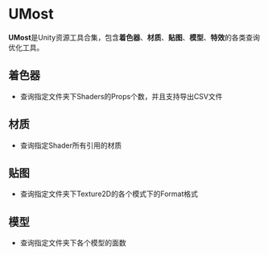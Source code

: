 # UMost
**UMost**是Unity资源工具合集，包含**着色器**、**材质**、**贴图**、**模型**、**特效**的各类查询优化工具。

## 着色器
- 查询指定文件夹下Shaders的Props个数，并且支持导出CSV文件

## 材质
- 查询指定Shader所有引用的材质

## 贴图
- 查询指定文件夹下Texture2D的各个模式下的Format格式

## 模型
- 查询指定文件夹下各个模型的面数
